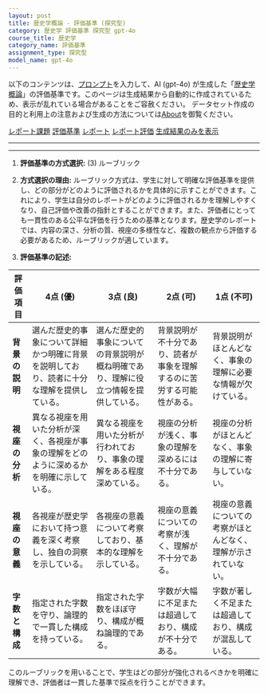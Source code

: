 ```yaml
---
layout: post
title: 歴史学概論 - 評価基準 (探究型)
category: 歴史学 評価基準 探究型 gpt-4o
course_title: 歴史学
category_name: 評価基準
assignment_type: 探究型
model_name: gpt-4o
---
```


以下のコンテンツは、[プロンプト](http://127.0.0.1:8000/generated/歴史学/gpt-4o/prompt_評価基準-探究型.md)を入力して、AI (gpt-4o) が生成した「[歴史学概論](/contents/歴史学/)」の評価基準です。このページは生成結果から自動的に作成されているため、表示が乱れている場合があることをご容赦ください。
データセット作成の目的と利用上の注意および生成の方法については[About](/About)を御覧ください。

[レポート課題](../レポート課題-探究型)
[評価基準](../評価基準-探究型)
[レポート](../レポート-探究型)
[レポート評価](../レポート評価-探究型)
[生成結果のみを表示](http://127.0.0.1:8000/generated/歴史学/gpt-4o/評価基準-探究型.md)
  

***
***
  
1. **評価基準の方式選択:** (3) ルーブリック

2. **方式選択の理由:** 
   ルーブリック方式は、学生に対して明確な評価基準を提供し、どの部分がどのように評価されるかを具体的に示すことができます。これにより、学生は自分のレポートがどのように評価されるかを理解しやすくなり、自己評価や改善の指針とすることができます。また、評価者にとっても一貫性のある公平な評価を行うための基準となります。歴史学のレポートでは、内容の深さ、分析の質、視座の多様性など、複数の観点から評価する必要があるため、ルーブリックが適しています。

3. **評価基準の記述:**

| 評価項目          | 4点 (優)                                                                 | 3点 (良)                                                               | 2点 (可)                                                               | 1点 (不可)                                                             |
|-------------------|---------------------------------------------------------------------------|------------------------------------------------------------------------|------------------------------------------------------------------------|------------------------------------------------------------------------|
| **背景の説明**    | 選んだ歴史的事象について詳細かつ明確に背景を説明しており、読者に十分な理解を提供している。 | 選んだ歴史的事象についての背景説明が概ね明確であり、理解に役立つ情報を提供している。 | 背景説明が不十分であり、読者が事象を理解するのに苦労する可能性がある。 | 背景説明がほとんどなく、事象の理解に必要な情報が欠けている。       |
| **視座の分析**    | 異なる視座を用いた分析が深く、各視座が事象の理解をどのように深めるかを明確に示している。 | 異なる視座を用いた分析が行われており、事象の理解をある程度深めている。 | 視座の分析が浅く、事象の理解を深めるには不十分である。               | 視座の分析がほとんどなく、事象の理解に寄与していない。                 |
| **視座の意義**    | 各視座が歴史学において持つ意義を深く考察し、独自の洞察を示している。         | 各視座の意義について考察しており、基本的な理解を示している。           | 視座の意義についての考察が浅く、理解が不十分である。                   | 視座の意義についての考察がほとんどなく、理解が示されていない。         |
| **字数と構成**    | 指定された字数を守り、論理的で一貫した構成を持っている。                     | 指定された字数をほぼ守り、構成が概ね論理的である。                     | 字数が大幅に不足または超過しており、構成が不十分である。               | 字数が著しく不足または超過しており、構成が混乱している。               |

このルーブリックを用いることで、学生はどの部分が強化されるべきかを明確に理解でき、評価者は一貫した基準で採点を行うことができます。
